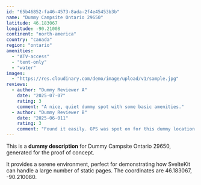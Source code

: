 ```yaml
---
id: "65b46852-fa46-4573-8ada-2f4e45453b3b"
name: "Dummy Campsite Ontario 29650"
latitude: 46.183067
longitude: -90.21008
continent: "north-america"
country: "canada"
region: "ontario"
amenities:
  - "ATV-access"
  - "tent-only"
  - "water"
images:
  - "https://res.cloudinary.com/demo/image/upload/v1/sample.jpg"
reviews:
  - author: "Dummy Reviewer A"
    date: "2025-07-07"
    rating: 3
    comment: "A nice, quiet dummy spot with some basic amenities."
  - author: "Dummy Reviewer B"
    date: "2025-06-011"
    rating: 3
    comment: "Found it easily. GPS was spot on for this dummy location."
---
```


This is a **dummy description** for Dummy Campsite Ontario 29650, generated for the proof of concept.

It provides a serene environment, perfect for demonstrating how SvelteKit can handle a large number of static pages. The coordinates are 46.183067, -90.210080.
